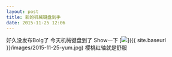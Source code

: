```yaml
---  
layout: post  
title: 新的机械键盘到手
date: 2015-11-25 12:06
---  
```


好久没发布Bolg了 今天机械键盘到了  Show一下
[<img src="{{ site.baseurl }}/images/2015-9-9-7boss.jpg"/>]({{ site.baseurl }}/images/2015-11-25-yum.jpg)
樱桃红轴就是舒服    